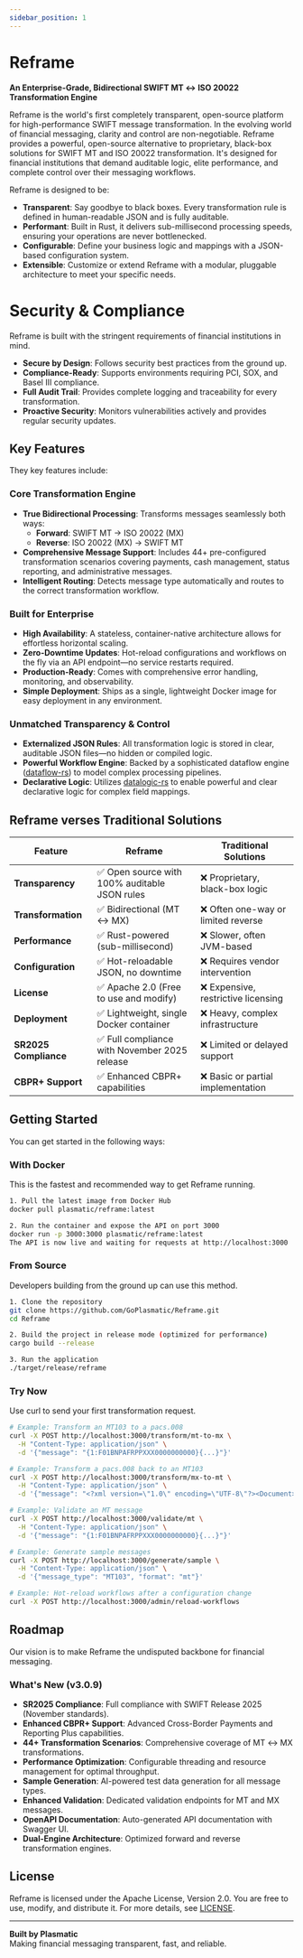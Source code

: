 ```yaml
---
sidebar_position: 1
---
```


# Reframe

**An Enterprise-Grade, Bidirectional SWIFT MT ↔ ISO 20022 Transformation Engine**

Reframe is the world's first completely transparent, open-source platform for high-performance SWIFT message transformation. In the evolving world of financial messaging, clarity and control are non-negotiable. Reframe provides a powerful, open-source alternative to proprietary, black-box solutions for SWIFT MT and ISO 20022 transformation. It's designed for financial institutions that demand auditable logic, elite performance, and complete control over their messaging workflows.

Reframe is designed to be:

- **Transparent**: Say goodbye to black boxes. Every transformation rule is defined in human-readable JSON and is fully auditable.
- **Performant**: Built in Rust, it delivers sub-millisecond processing speeds, ensuring your operations are never bottlenecked.
- **Configurable**: Define your business logic and mappings with a JSON-based configuration system.
- **Extensible**: Customize or extend Reframe with a modular, pluggable architecture to meet your specific needs.

# Security & Compliance

Reframe is built with the stringent requirements of financial institutions in mind.

- **Secure by Design**: Follows security best practices from the ground up.
- **Compliance-Ready**: Supports environments requiring PCI, SOX, and Basel III compliance.
- **Full Audit Trail**: Provides complete logging and traceability for every transformation.
- **Proactive Security**: Monitors vulnerabilities actively and provides regular security updates.

## Key Features

They key features include:

### Core Transformation Engine

- **True Bidirectional Processing**: Transforms messages seamlessly both ways:
  - **Forward**: SWIFT MT → ISO 20022 (MX)
  - **Reverse**: ISO 20022 (MX) → SWIFT MT
- **Comprehensive Message Support**: Includes 44+ pre-configured transformation scenarios covering payments, cash management, status reporting, and administrative messages.
- **Intelligent Routing**: Detects message type automatically and routes to the correct transformation workflow.

### Built for Enterprise

- **High Availability**: A stateless, container-native architecture allows for effortless horizontal scaling.
- **Zero-Downtime Updates**: Hot-reload configurations and workflows on the fly via an API endpoint—no service restarts required.
- **Production-Ready**: Comes with comprehensive error handling, monitoring, and observability.
- **Simple Deployment**: Ships as a single, lightweight Docker image for easy deployment in any environment.

### Unmatched Transparency & Control

- **Externalized JSON Rules**: All transformation logic is stored in clear, auditable JSON files—no hidden or compiled logic.
- **Powerful Workflow Engine**: Backed by a sophisticated dataflow engine ([dataflow-rs](https://github.com/GoPlasmatic/dataflow-rs)) to model complex processing pipelines.
- **Declarative Logic**: Utilizes [datalogic-rs](https://github.com/GoPlasmatic/datalogic-rs) to enable powerful and clear declarative logic for complex field mappings.

## Reframe verses Traditional Solutions

| Feature              | Reframe                                       | Traditional Solutions                 |
| -------------------- | --------------------------------------------- | ------------------------------------- |
| **Transparency** | ✅ Open source with 100% auditable JSON rules | ❌ Proprietary, black-box logic       |
| **Transformation** | ✅ Bidirectional (MT ↔ MX)              | ❌ Often one-way or limited reverse   |
| **Performance** | ✅ Rust-powered (sub-millisecond)             | ❌ Slower, often JVM-based            |
| **Configuration** | ✅ Hot-reloadable JSON, no downtime           | ❌ Requires vendor intervention       |
| **License** | ✅ Apache 2.0 (Free to use and modify)        | ❌ Expensive, restrictive licensing   |
| **Deployment** | ✅ Lightweight, single Docker container       | ❌ Heavy, complex infrastructure      |
| **SR2025 Compliance** | ✅ Full compliance with November 2025 release | ❌ Limited or delayed support         |
| **CBPR+ Support** | ✅ Enhanced CBPR+ capabilities                | ❌ Basic or partial implementation    |

## Getting Started

You can get started in the following ways:

### With Docker

This is the fastest and recommended way to get Reframe running.

```bash
1. Pull the latest image from Docker Hub
docker pull plasmatic/reframe:latest

2. Run the container and expose the API on port 3000
docker run -p 3000:3000 plasmatic/reframe:latest
The API is now live and waiting for requests at http://localhost:3000
```

### From Source

Developers building from the ground up can use this method.

```bash
1. Clone the repository
git clone https://github.com/GoPlasmatic/Reframe.git
cd Reframe

2. Build the project in release mode (optimized for performance)
cargo build --release

3. Run the application
./target/release/reframe
```

### Try Now

Use curl to send your first transformation request.

```bash
# Example: Transform an MT103 to a pacs.008
curl -X POST http://localhost:3000/transform/mt-to-mx \
  -H "Content-Type: application/json" \
  -d '{"message": "{1:F01BNPAFRPPXXX0000000000}{...}"}'

# Example: Transform a pacs.008 back to an MT103
curl -X POST http://localhost:3000/transform/mx-to-mt \
  -H "Content-Type: application/json" \
  -d '{"message": "<?xml version=\"1.0\" encoding=\"UTF-8\"?><Document>...</Document>"}'

# Example: Validate an MT message
curl -X POST http://localhost:3000/validate/mt \
  -H "Content-Type: application/json" \
  -d '{"message": "{1:F01BNPAFRPPXXX0000000000}{...}"}'

# Example: Generate sample messages
curl -X POST http://localhost:3000/generate/sample \
  -H "Content-Type: application/json" \
  -d '{"message_type": "MT103", "format": "mt"}'

# Example: Hot-reload workflows after a configuration change
curl -X POST http://localhost:3000/admin/reload-workflows
```

## Roadmap

Our vision is to make Reframe the undisputed backbone for financial messaging.

### What's New (v3.0.9)

- **SR2025 Compliance**: Full compliance with SWIFT Release 2025 (November standards).
- **Enhanced CBPR+ Support**: Advanced Cross-Border Payments and Reporting Plus capabilities.
- **44+ Transformation Scenarios**: Comprehensive coverage of MT ↔ MX transformations.
- **Performance Optimization**: Configurable threading and resource management for optimal throughput.
- **Sample Generation**: AI-powered test data generation for all message types.
- **Enhanced Validation**: Dedicated validation endpoints for MT and MX messages.
- **OpenAPI Documentation**: Auto-generated API documentation with Swagger UI.
- **Dual-Engine Architecture**: Optimized forward and reverse transformation engines.


## License

Reframe is licensed under the Apache License, Version 2.0. You are free to use, modify, and distribute it. For more details, see [LICENSE](LICENSE).

---

**Built by Plasmatic**  
Making financial messaging transparent, fast, and reliable.
